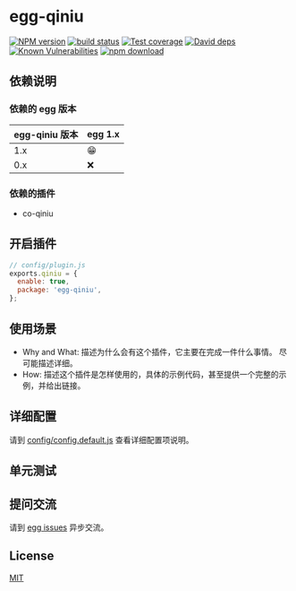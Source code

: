 # egg-qiniu

[![NPM version][npm-image]][npm-url]
[![build status][travis-image]][travis-url]
[![Test coverage][codecov-image]][codecov-url]
[![David deps][david-image]][david-url]
[![Known Vulnerabilities][snyk-image]][snyk-url]
[![npm download][download-image]][download-url]

[npm-image]: https://img.shields.io/npm/v/egg-qiniu.svg?style=flat-square
[npm-url]: https://npmjs.org/package/egg-qiniu
[travis-image]: https://img.shields.io/travis/JKShare/egg-qiniu.svg?style=flat-square
[travis-url]: https://travis-ci.org/JKShare/egg-qiniu
[codecov-image]: https://img.shields.io/codecov/c/github/JKShare/egg-qiniu.svg?style=flat-square
[codecov-url]: https://codecov.io/github/JKShare/egg-qiniu?branch=master
[david-image]: https://img.shields.io/david/JKShare/egg-qiniu.svg?style=flat-square
[david-url]: https://david-dm.org/JKShare/egg-qiniu
[snyk-image]: https://snyk.io/test/npm/egg-qiniu/badge.svg?style=flat-square
[snyk-url]: https://snyk.io/test/npm/egg-qiniu
[download-image]: https://img.shields.io/npm/dm/egg-qiniu.svg?style=flat-square
[download-url]: https://npmjs.org/package/egg-qiniu

<!--
Description here.
-->

## 依赖说明

### 依赖的 egg 版本

egg-qiniu 版本 | egg 1.x
--- | ---
1.x | 😁
0.x | ❌

### 依赖的插件
<!--

如果有依赖其它插件，请在这里特别说明。如

- security
- multipart

-->

- co-qiniu

## 开启插件

```js
// config/plugin.js
exports.qiniu = {
  enable: true,
  package: 'egg-qiniu',
};
```

## 使用场景

- Why and What: 描述为什么会有这个插件，它主要在完成一件什么事情。
尽可能描述详细。
- How: 描述这个插件是怎样使用的，具体的示例代码，甚至提供一个完整的示例，并给出链接。

## 详细配置

请到 [config/config.default.js](config/config.default.js) 查看详细配置项说明。

## 单元测试

<!-- 描述如何在单元测试中使用此插件，例如 schedule 如何触发。无则省略。-->

## 提问交流

请到 [egg issues](https://github.com/JKShare/egg-qiniu/issues) 异步交流。

## License

[MIT](LICENSE)
